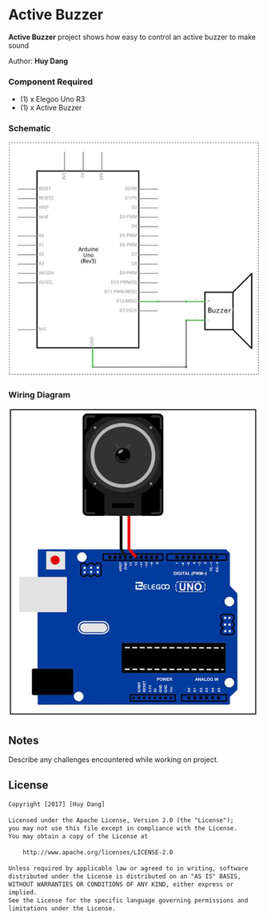 # Active Buzzer

**Active Buzzer** project shows how easy to control an active buzzer to make sound

Author: **Huy Dang**

### Component Required

- (1) x Elegoo Uno R3 
- (1) x Active Buzzer

### Schematic

![alt Schematic](schematic.png)

### Wiring Diagram

![alt Wiring Diagram](wiring_diagram.png)

## Notes

Describe any challenges encountered while working on project.

## License

    Copyright [2017] [Huy Dang]

    Licensed under the Apache License, Version 2.0 (the "License");
    you may not use this file except in compliance with the License.
    You may obtain a copy of the License at

        http://www.apache.org/licenses/LICENSE-2.0

    Unless required by applicable law or agreed to in writing, software
    distributed under the License is distributed on an "AS IS" BASIS,
    WITHOUT WARRANTIES OR CONDITIONS OF ANY KIND, either express or implied.
    See the License for the specific language governing permissions and
    limitations under the License.